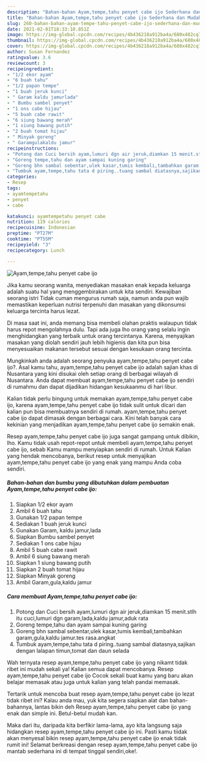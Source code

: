 ```yaml
---
description: "Bahan-bahan Ayam,tempe,tahu penyet cabe ijo Sederhana dan Mudah Dibuat"
title: "Bahan-bahan Ayam,tempe,tahu penyet cabe ijo Sederhana dan Mudah Dibuat"
slug: 260-bahan-bahan-ayam-tempe-tahu-penyet-cabe-ijo-sederhana-dan-mudah-dibuat
date: 2021-02-01T18:33:10.851Z
image: https://img-global.cpcdn.com/recipes/4b436218a912ba4a/680x482cq70/ayamtempetahu-penyet-cabe-ijo-foto-resep-utama.jpg
thumbnail: https://img-global.cpcdn.com/recipes/4b436218a912ba4a/680x482cq70/ayamtempetahu-penyet-cabe-ijo-foto-resep-utama.jpg
cover: https://img-global.cpcdn.com/recipes/4b436218a912ba4a/680x482cq70/ayamtempetahu-penyet-cabe-ijo-foto-resep-utama.jpg
author: Susan Fernandez
ratingvalue: 3.6
reviewcount: 3
recipeingredient:
- "1/2 ekor ayam"
- "6 buah tahu"
- "1/2 papan tempe"
- "1 buah jeruk kunci"
- " Garam kaldu jamurlada"
- " Bumbu sambel penyet"
- "1 ons cabe hijau"
- "5 buah cabe rawit"
- "6 siung bawang merah"
- "1 siung bawang putih"
- "2 buah tomat hijau"
- " Minyak goreng"
- " Garamgulakaldu jamur"
recipeinstructions:
- "Potong dan Cuci bersih ayam,lumuri dgn air jeruk,diamkan 15 menit.stlh itu cuci,lumuri dgn garam,lada,kaldu jamur,aduk rata"
- "Goreng tempe,tahu dan ayam sampai kuning garing"
- "Goreng bhn sambal sebentar,ulek kasar,tumis kembali,tambahkan garam,gula,kaldu jamur.tes rasa.angkat"
- "Tumbuk ayam,tempe,tahu tata d piring..tuang sambal diatasnya,sajikan dengan lalapan timun,tomat dan daun selada"
categories:
- Resep
tags:
- ayamtempetahu
- penyet
- cabe

katakunci: ayamtempetahu penyet cabe 
nutrition: 119 calories
recipecuisine: Indonesian
preptime: "PT27M"
cooktime: "PT55M"
recipeyield: "3"
recipecategory: Lunch

---
```



![Ayam,tempe,tahu penyet cabe ijo](https://img-global.cpcdn.com/recipes/4b436218a912ba4a/680x482cq70/ayamtempetahu-penyet-cabe-ijo-foto-resep-utama.jpg)

Jika kamu seorang wanita, menyediakan masakan enak kepada keluarga adalah suatu hal yang menggembirakan untuk kita sendiri. Kewajiban seorang istri Tidak cuman mengurus rumah saja, namun anda pun wajib memastikan keperluan nutrisi terpenuhi dan masakan yang dikonsumsi keluarga tercinta harus lezat.

Di masa  saat ini, anda memang bisa membeli olahan praktis walaupun tidak harus repot mengolahnya dulu. Tapi ada juga lho orang yang selalu ingin menghidangkan yang terbaik untuk orang tercintanya. Karena, menyajikan masakan yang diolah sendiri jauh lebih higienis dan kita pun bisa menyesuaikan makanan tersebut sesuai dengan kesukaan orang tercinta. 



Mungkinkah anda adalah seorang penyuka ayam,tempe,tahu penyet cabe ijo?. Asal kamu tahu, ayam,tempe,tahu penyet cabe ijo adalah sajian khas di Nusantara yang kini disukai oleh setiap orang di berbagai wilayah di Nusantara. Anda dapat membuat ayam,tempe,tahu penyet cabe ijo sendiri di rumahmu dan dapat dijadikan hidangan kesukaanmu di hari libur.

Kalian tidak perlu bingung untuk memakan ayam,tempe,tahu penyet cabe ijo, karena ayam,tempe,tahu penyet cabe ijo tidak sulit untuk dicari dan kalian pun bisa membuatnya sendiri di rumah. ayam,tempe,tahu penyet cabe ijo dapat dimasak dengan berbagai cara. Kini telah banyak cara kekinian yang menjadikan ayam,tempe,tahu penyet cabe ijo semakin enak.

Resep ayam,tempe,tahu penyet cabe ijo juga sangat gampang untuk dibikin, lho. Kamu tidak usah repot-repot untuk membeli ayam,tempe,tahu penyet cabe ijo, sebab Kamu mampu menyiapkan sendiri di rumah. Untuk Kalian yang hendak mencobanya, berikut resep untuk menyajikan ayam,tempe,tahu penyet cabe ijo yang enak yang mampu Anda coba sendiri.

<!--inarticleads1-->

##### Bahan-bahan dan bumbu yang dibutuhkan dalam pembuatan Ayam,tempe,tahu penyet cabe ijo:

1. Siapkan 1/2 ekor ayam
1. Ambil 6 buah tahu
1. Gunakan 1/2 papan tempe
1. Sediakan 1 buah jeruk kunci
1. Gunakan  Garam, kaldu jamur,lada
1. Siapkan  Bumbu sambel penyet
1. Sediakan 1 ons cabe hijau
1. Ambil 5 buah cabe rawit
1. Ambil 6 siung bawang merah
1. Siapkan 1 siung bawang putih
1. Siapkan 2 buah tomat hijau
1. Siapkan  Minyak goreng
1. Ambil  Garam,gula,kaldu jamur




<!--inarticleads2-->

##### Cara membuat Ayam,tempe,tahu penyet cabe ijo:

1. Potong dan Cuci bersih ayam,lumuri dgn air jeruk,diamkan 15 menit.stlh itu cuci,lumuri dgn garam,lada,kaldu jamur,aduk rata
1. Goreng tempe,tahu dan ayam sampai kuning garing
1. Goreng bhn sambal sebentar,ulek kasar,tumis kembali,tambahkan garam,gula,kaldu jamur.tes rasa.angkat
1. Tumbuk ayam,tempe,tahu tata d piring..tuang sambal diatasnya,sajikan dengan lalapan timun,tomat dan daun selada




Wah ternyata resep ayam,tempe,tahu penyet cabe ijo yang nikamt tidak ribet ini mudah sekali ya! Kalian semua dapat mencobanya. Resep ayam,tempe,tahu penyet cabe ijo Cocok sekali buat kamu yang baru akan belajar memasak atau juga untuk kalian yang telah pandai memasak.

Tertarik untuk mencoba buat resep ayam,tempe,tahu penyet cabe ijo lezat tidak ribet ini? Kalau anda mau, yuk kita segera siapkan alat dan bahan-bahannya, lantas bikin deh Resep ayam,tempe,tahu penyet cabe ijo yang enak dan simple ini. Betul-betul mudah kan. 

Maka dari itu, daripada kita berfikir lama-lama, ayo kita langsung saja hidangkan resep ayam,tempe,tahu penyet cabe ijo ini. Pasti kamu tiidak akan menyesal bikin resep ayam,tempe,tahu penyet cabe ijo enak tidak rumit ini! Selamat berkreasi dengan resep ayam,tempe,tahu penyet cabe ijo mantab sederhana ini di tempat tinggal sendiri,oke!.

